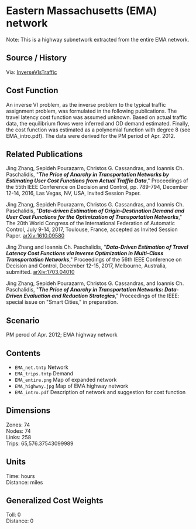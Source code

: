 # Eastern Massachusetts (EMA) network


Note: This is a highway subnetwork extracted from the entire EMA network.

## Source / History

Via: [InverseVIsTraffic](https://github.com/jingzbu/InverseVIsTraffic)

## Cost Function

An inverse VI problem, as the inverse problem to the typical traffic assignment problem, was formulated in the following publications. The travel latency cost function was assumed unknown. Based on actual traffic data, the equilibrium flows were inferred and OD demand estimated. Finally, the cost function was estimated as a polynomial function with degree 8 (see EMA_intro.pdf). The data were derived for the PM period of Apr. 2012.


## Related Publications

Jing Zhang, Sepideh Pourazarm, Christos G. Cassandras, and Ioannis Ch. Paschalidis, "***The Price of Anarchy in Transportation Networks by Estimating User Cost Functions from Actual Traffic Data***," Proceedings of the 55th IEEE Conference on Decision and Control, pp. 789-794, December 12-14, 2016, Las Vegas, NV, USA, Invited Session Paper.

Jing Zhang, Sepideh Pourazarm, Christos G. Cassandras, and Ioannis Ch. Paschalidis, "***Data-driven Estimation of Origin-Destination Demand and User Cost Functions for the Optimization of Transportation Networks***," The 20th World Congress of the International Federation of Automatic Control, July 9-14, 2017, Toulouse, France, accepted as Invited Session Paper. [arXiv:1610.09580](https://arxiv.org/abs/1610.09580#)

Jing Zhang and Ioannis Ch. Paschalidis, "***Data-Driven Estimation of Travel Latency Cost Functions via Inverse Optimization in Multi-Class Transportation Networks***," Proceedings of the 56th IEEE Conference on Decision and Control, December 12-15, 2017, Melbourne, Australia, submitted. [arXiv:1703.04010](https://arxiv.org/abs/1703.04010)

Jing Zhang, Sepideh Pourazarm, Christos G. Cassandras, and Ioannis Ch. Paschalidis, "***The Price of Anarchy in Transportation Networks: Data-Driven Evaluation and Reduction Strategies***," Proceedings of the IEEE: special issue on "Smart Cities," in preparation.


## Scenario

PM perod of Apr. 2012; EMA highway network

## Contents

 - `EMA_net.tntp` Network  
 - `EMA_trips.tntp` Demand  
 - `EMA_entire.png` Map of expanded network  
 - `EMA_highway.jpg` Map of EMA highway network  
 - `EMA_intro.pdf` Description of network and suggestion for cost function  

## Dimensions  
Zones: 74  
Nodes: 74  
Links: 258  
Trips: 65,576.37543099989  

## Units
Time: hours  
Distance: miles  

## Generalized Cost Weights
Toll: 0  
Distance: 0  
